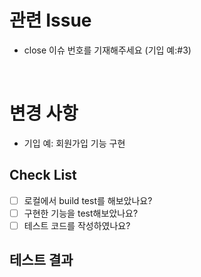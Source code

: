 <!-- PR을 먼저 제출하고 내용을 작성하면 CI 기다리는 시간을 줄일 수 있어요! -->

# 관련 Issue

<!-- 해당 Pull Request와 관련된 Issue를 적습니다. -->

* close 이슈 번호를 기재해주세요 (기입 예:#3)

<br>

# 변경 사항

<!-- 이 Pull Request에서 어떤 점이 변경되었는지 간단하게 설명해주세요.
화면을 첨부한 설명이 필요한 경우 스크린샷을 첨부해 주세요 -->

* 기입 예: 회원가입 기능 구현

## Check List

- [ ] 로컬에서 build test를 해보았나요?
- [ ] 구현한 기능을 test해보았나요?
- [ ] 테스트 코드를 작성하였나요?

## 테스트 결과
